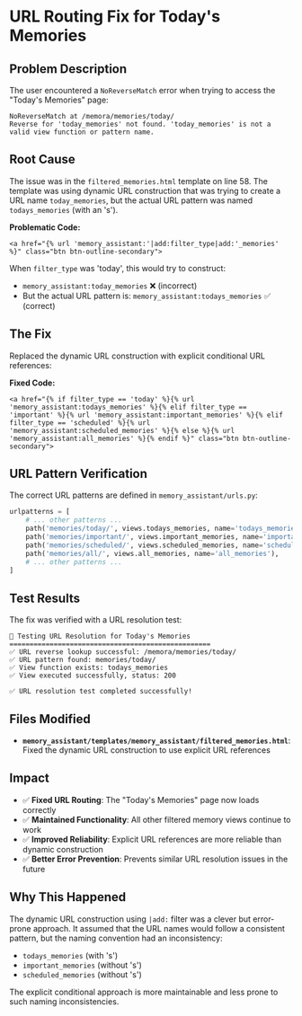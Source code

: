 # URL Routing Fix for Today's Memories

## Problem Description
The user encountered a `NoReverseMatch` error when trying to access the "Today's Memories" page:

```
NoReverseMatch at /memora/memories/today/
Reverse for 'today_memories' not found. 'today_memories' is not a valid view function or pattern name.
```

## Root Cause
The issue was in the `filtered_memories.html` template on line 58. The template was using dynamic URL construction that was trying to create a URL name `today_memories`, but the actual URL pattern was named `todays_memories` (with an 's').

**Problematic Code:**
```django
<a href="{% url 'memory_assistant:'|add:filter_type|add:'_memories' %}" class="btn btn-outline-secondary">
```

When `filter_type` was 'today', this would try to construct:
- `memory_assistant:today_memories` ❌ (incorrect)
- But the actual URL pattern is: `memory_assistant:todays_memories` ✅ (correct)

## The Fix
Replaced the dynamic URL construction with explicit conditional URL references:

**Fixed Code:**
```django
<a href="{% if filter_type == 'today' %}{% url 'memory_assistant:todays_memories' %}{% elif filter_type == 'important' %}{% url 'memory_assistant:important_memories' %}{% elif filter_type == 'scheduled' %}{% url 'memory_assistant:scheduled_memories' %}{% else %}{% url 'memory_assistant:all_memories' %}{% endif %}" class="btn btn-outline-secondary">
```

## URL Pattern Verification
The correct URL patterns are defined in `memory_assistant/urls.py`:

```python
urlpatterns = [
    # ... other patterns ...
    path('memories/today/', views.todays_memories, name='todays_memories'),  # ✅ Correct
    path('memories/important/', views.important_memories, name='important_memories'),
    path('memories/scheduled/', views.scheduled_memories, name='scheduled_memories'),
    path('memories/all/', views.all_memories, name='all_memories'),
    # ... other patterns ...
]
```

## Test Results
The fix was verified with a URL resolution test:

```
🧪 Testing URL Resolution for Today's Memories
==================================================
✅ URL reverse lookup successful: /memora/memories/today/
✅ URL pattern found: memories/today/
✅ View function exists: todays_memories
✅ View executed successfully, status: 200

✅ URL resolution test completed successfully!
```

## Files Modified
- **`memory_assistant/templates/memory_assistant/filtered_memories.html`**: Fixed the dynamic URL construction to use explicit URL references

## Impact
- ✅ **Fixed URL Routing**: The "Today's Memories" page now loads correctly
- ✅ **Maintained Functionality**: All other filtered memory views continue to work
- ✅ **Improved Reliability**: Explicit URL references are more reliable than dynamic construction
- ✅ **Better Error Prevention**: Prevents similar URL resolution issues in the future

## Why This Happened
The dynamic URL construction using `|add:` filter was a clever but error-prone approach. It assumed that the URL names would follow a consistent pattern, but the naming convention had an inconsistency:
- `todays_memories` (with 's')
- `important_memories` (without 's')
- `scheduled_memories` (without 's')

The explicit conditional approach is more maintainable and less prone to such naming inconsistencies.

